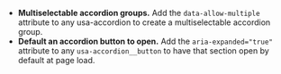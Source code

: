 - **Multiselectable accordion groups.** Add the `data-allow-multiple` attribute to any usa-accordion to create a multiselectable accordion group.
- **Default an accordion button to open.** Add the `aria-expanded="true"` attribute to any `usa-accordion__button` to have that section open by default at page load.
